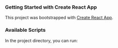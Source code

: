 ### Getting Started with Create React App

This project was bootstrapped with [Create React App](https://github.com/facebook/create-react-app).

### Available Scripts

In the project directory, you can run:

